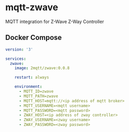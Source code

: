# mqtt-zwave
MQTT integration for Z-Wave Z-Way Controller

## Docker Compose

```yml
version: '3'

services:
  zwave:
    image: 2mqtt/zwave:0.0.8

    restart: always

    environment:
      - MQTT_ID=zwave
      - MQTT_PATH=zwave
      - MQTT_HOST=mqtt://<ip address of mqtt broker>
      - MQTT_USERNAME=<mqtt username>
      - MQTT_PASSWORD=<mqtt password>
      - ZWAY_HOST=<ip address of zway controller>
      - ZWAY_USERNAME=<zway username>
      - ZWAY_PASSWORD=<zway password>
```